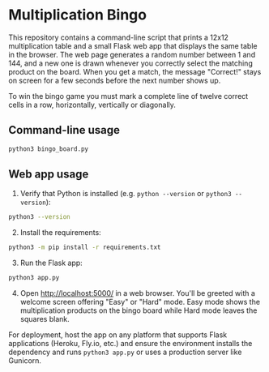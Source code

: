 # Multiplication Bingo

This repository contains a command-line script that prints a 12x12 multiplication table and a small Flask web app that displays the same table in the browser. The web page generates a random number between 1 and 144, and a new one is drawn whenever you correctly select the matching product on the board. When you get a match, the message "Correct!" stays on screen for a few seconds before the next number shows up.

To win the bingo game you must mark a complete line of twelve correct cells in a row, horizontally, vertically or diagonally.

## Command-line usage

```bash
python3 bingo_board.py
```

## Web app usage

1. Verify that Python is installed (e.g. `python --version` or `python3 --version`):

```bash
python3 --version
```

2. Install the requirements:

```bash
python3 -m pip install -r requirements.txt
```

3. Run the Flask app:

```bash
python3 app.py
```

4. Open <http://localhost:5000/> in a web browser. You'll be greeted with a welcome screen offering "Easy" or "Hard" mode. Easy mode shows the multiplication products on the bingo board while Hard mode leaves the squares blank.

For deployment, host the app on any platform that supports Flask applications (Heroku, Fly.io, etc.) and ensure the environment installs the dependency and runs `python3 app.py` or uses a production server like Gunicorn.
